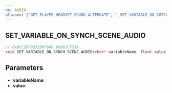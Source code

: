 ```yaml
---
ns: AUDIO
aliases: ["GET_PLAYER_HEADSET_SOUND_ALTERNATE", "_SET_VARIABLE_ON_CUTSCENE_AUDIO"]
---
```

## SET_VARIABLE_ON_SYNCH_SCENE_AUDIO

```c
// 0xBCC29F935ED07688 0xD63CF33A
void SET_VARIABLE_ON_SYNCH_SCENE_AUDIO(char* variableName, float value);
```

## Parameters
* **variableName**:
* **value**:

